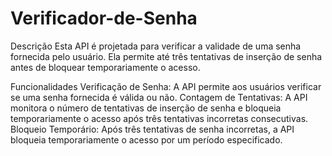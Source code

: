 # Verificador-de-Senha
Descrição
Esta API é projetada para verificar a validade de uma senha fornecida pelo usuário. Ela permite até três tentativas de inserção de senha antes de bloquear temporariamente o acesso.

Funcionalidades
Verificação de Senha: A API permite aos usuários verificar se uma senha fornecida é válida ou não.
Contagem de Tentativas: A API monitora o número de tentativas de inserção de senha e bloqueia temporariamente o acesso após três tentativas incorretas consecutivas.
Bloqueio Temporário: Após três tentativas de senha incorretas, a API bloqueia temporariamente o acesso por um período especificado.
